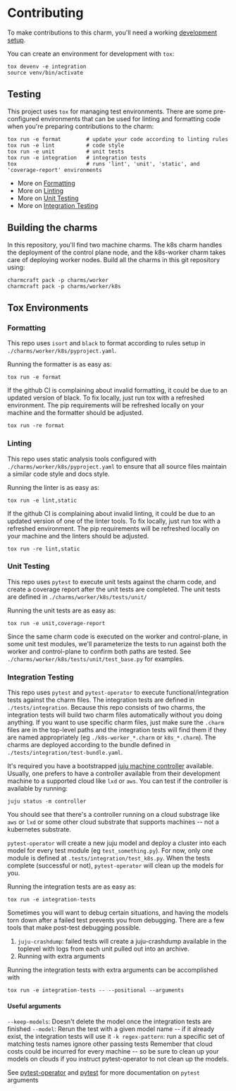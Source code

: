 # Contributing

To make contributions to this charm, you'll need a working [development setup](https://juju.is/docs/sdk/dev-setup).

You can create an environment for development with `tox`:

```shell
tox devenv -e integration
source venv/bin/activate
```

## Testing

This project uses `tox` for managing test environments. There are some pre-configured environments
that can be used for linting and formatting code when you're preparing contributions to the charm:

```shell
tox run -e format        # update your code according to linting rules
tox run -e lint          # code style
tox run -e unit          # unit tests
tox run -e integration   # integration tests
tox                      # runs 'lint', 'unit', 'static', and 'coverage-report' environments
```

* More on [Formatting]()
* More on [Linting]()
* More on [Unit Testing]()
* More on [Integration Testing]()

## Building the charms

In this repository, you'll find two machine charms. 
The k8s charm handles the deployment of the control plane node, and the k8s-worker charm takes care of deploying worker nodes.
Build all the charms in this git repository using:

```shell
charmcraft pack -p charms/worker
charmcraft pack -p charms/worker/k8s
```

## Tox Environments

### Formatting

This repo uses `isort` and `black` to format according to rules setup in `./charms/worker/k8s/pyproject.yaml`.

Running the formatter is as easy as:
```shell
tox run -e format
```

If the github CI is complaining about invalid formatting, it could be due to an updated version of black. To fix locally, just run tox with a refreshed environment. The pip requirements will be refreshed locally on your machine and the formatter should be adjusted.

```shell
tox run -re format
```

### Linting

This repo uses static analysis tools configured with `./charms/worker/k8s/pyproject.yaml` to ensure that all source files maintain a similar code style and docs style.

Running the linter is as easy as:
```shell
tox run -e lint,static
```

If the github CI is complaining about invalid linting, it could be due to an updated version of one of the linter tools. To fix locally, just run tox with a refreshed environment. The pip requirements will be refreshed locally on your machine and the linters should be adjusted.

```shell
tox run -re lint,static
```

### Unit Testing

This repo uses `pytest` to execute unit tests against the charm code, and create a coverage report after the unit tests are completed. The unit tests are defined in `./charms/worker/k8s/tests/unit/`

Running the unit tests are as easy as:
```shell
tox run -e unit,coverage-report
```

Since the same charm code is executed on the worker and control-plane, in some unit test modules, we'll parameterize the tests to run against both the worker and control-plane to confirm both paths are tested. See `./charms/worker/k8s/tests/unit/test_base.py` for examples.


### Integration Testing

This repo uses `pytest` and `pytest-operator` to execute functional/integration tests against the charm files. The integration tests are defined in `./tests/integration`. Because this repo consists of two charms, the integration tests will build two charm files automatically without you doing anything. If you want to use specific charm files, just make sure the `.charm` files are in the top-level paths and the integration tests will find them if they are named appropriately (eg `./k8s-worker_*.charm` or `k8s_*.charm`). The charms are deployed according to the bundle defined in `./tests/integration/test-bundle.yaml`.

It's required you have a bootstrapped [juju machine controller](https://juju.is/docs/juju/manage-controllers) available. Usually, one prefers to have a controller available from their development machine to a supported cloud like `lxd` or `aws`. You can test if the controller is available by running:

```shell
juju status -m controller
```

You should see that there's a controller running on a cloud substrage like `aws` or `lxd` or some other cloud substrate that supports machines -- not a kubernetes substrate.

`pytest-operator` will create a new juju model and deploy a cluster into each model for every test module (eg `test_something.py`). For now, only one module is defined at `.tests/integration/test_k8s.py`. When the tests complete (successful or not), `pytest-operator` will clean up the models for you.

Running the integration tests are as easy as:
```shell
tox run -e integration-tests
```

Sometimes you will want to debug certain situations, and having the models torn down after a failed test prevents you from debugging. There are a few tools that make post-test debugging possible. 

1) `juju-crashdump`: failed tests will create a juju-crashdump available in the toplevel with logs from each unit pulled out into an archive.
2) Running with extra arguments

Running the integration tests with extra arguments can be accomplished with
```shell
tox run -e integration-tests -- --positional --arguments
```

#### Useful arguments
`--keep-models`: Doesn't delete the model once the integration tests are finished
`--model`: Rerun the test with a given model name -- if it already exist, the integration tests will use it
`-k regex-pattern`: run a specific set of matching tests names ignore other passing tests
Remember that cloud costs could be incurred for every machine -- so be sure to clean up your models on clouds if you instruct pytest-operator to not clean up the models. 

See [pytest-operator](https://github.com/charmed-kubernetes/pytest-operator/blob/main/docs/reference.md) and [pytest](https://docs.pytest.org/en/7.1.x/contents.html) for more documentation on `pytest` arguments



